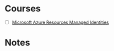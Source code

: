 # Courses
- [ ]  [Microsoft Azure Resources Managed Identities](https://app.pluralsight.com/library/courses/microsoft-azure-resources-managed-identities-implementing)

# Notes